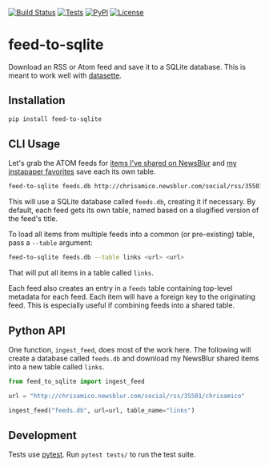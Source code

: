 [![Build Status](https://travis-ci.com/eyeseast/feed-to-sqlite.svg?branch=master)](https://travis-ci.com/eyeseast/feed-to-sqlite)
[![Tests](https://github.com/eyeseast/feed-to-sqlite/workflows/Test/badge.svg)](https://github.com/eyeseast/feed-to-sqlite/actions?query=workflow%3ATest)
[![PyPI](https://img.shields.io/pypi/v/feed-to-sqlite.svg)](https://pypi.org/project/feed-to-sqlite/)
[![License](https://img.shields.io/badge/license-Apache%202.0-blue.svg)](https://github.com/eyeseast/feed-to-sqlite/blob/master/LICENSE)

# feed-to-sqlite

Download an RSS or Atom feed and save it to a SQLite database. This is meant to work well with [datasette](https://github.com/simonw/datasette).

## Installation

```sh
pip install feed-to-sqlite
```

## CLI Usage

Let's grab the ATOM feeds for [items I've shared on NewsBlur](http://chrisamico.newsblur.com/social/rss/35501/chrisamico) and [my instapaper favorites](https://www.instapaper.com/starred/rss/13475/qUh7yaOUGOSQeANThMyxXdYnho) save each its own table.

```sh
feed-to-sqlite feeds.db http://chrisamico.newsblur.com/social/rss/35501/chrisamico https://www.instapaper.com/starred/rss/13475/qUh7yaOUGOSQeANThMyxXdYnho
```

This will use a SQLite database called `feeds.db`, creating it if necessary. By default, each feed gets its own table, named based on a slugified version of the feed's title.

To load all items from multiple feeds into a common (or pre-existing) table, pass a `--table` argument:

```sh
feed-to-sqlite feeds.db --table links <url> <url>
```

That will put all items in a table called `links`.

Each feed also creates an entry in a `feeds` table containing top-level metadata for each feed. Each item will have a foreign key to the originating feed. This is especially useful if combining feeds into a shared table.

## Python API

One function, `ingest_feed`, does most of the work here. The following will create a database called `feeds.db` and download my NewsBlur shared items into a new table called `links`.

```python
from feed_to_sqlite import ingest_feed

url = "http://chrisamico.newsblur.com/social/rss/35501/chrisamico"

ingest_feed("feeds.db", url=url, table_name="links")
```

## Development

Tests use [pytest](https://docs.pytest.org/). Run `pytest tests/` to run the test suite.
